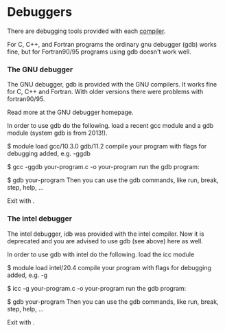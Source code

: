 # Debuggers

There are debugging tools provided with each [compiler](compilers.md).

For C, C++, and Fortran programs the ordinary gnu debugger (gdb) works fine,
but for Fortran90/95 programs using gdb doesn't work well.

### The GNU debugger

The GNU debugger, gdb is provided with the GNU compilers. It works fine for C, C++ and Fortran. With older versions there were problems with fortran90/95.

Read more at the GNU debugger homepage.

In order to use gdb do the following.
load a recent gcc module and a gdb module (system gdb is from 2013!).

$ module load gcc/10.3.0 gdb/11.2
compile your program with flags for debugging added, e.g. -ggdb

$ gcc -ggdb your-program.c -o your-program
run the gdb program:

$ gdb your-program
Then you can use the gdb commands, like run, break, step, help, ...

Exit with <Ctrl-D>.

### The intel debugger

The intel debugger, idb was provided with the intel compiler. Now it is deprecated and you are advised to use gdb (see above) here as well.

In order to use gdb with intel do the following.
load the icc module

$ module load intel/20.4
compile your program with flags for debugging added, e.g. -g

$ icc -g your-program.c -o your-program
run the gdb program:

$ gdb your-program
Then you can use the gdb commands, like run, break, step, help, ...

Exit with <Ctrl-D>.
